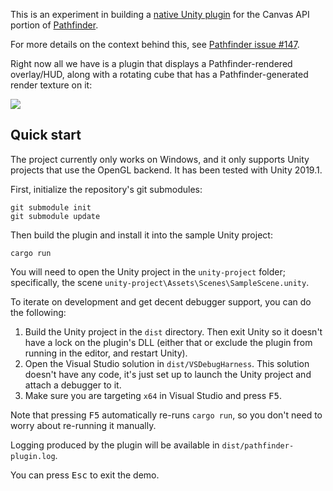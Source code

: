 This is an experiment in building a [native Unity plugin][] for the Canvas API
portion of [Pathfinder][].

For more details on the context behind this, see 
[Pathfinder issue #147](https://github.com/pcwalton/pathfinder/issues/147).

Right now all we have is a plugin that displays a Pathfinder-rendered
overlay/HUD, along with a rotating cube that has a Pathfinder-generated
render texture on it:

<img src="https://user-images.githubusercontent.com/124687/60773517-9a13a380-a0d4-11e9-955c-a1cb60bc41e4.png">

## Quick start

The project currently only works on Windows, and it only supports
Unity projects that use the OpenGL backend. It has been tested
with Unity 2019.1.

First, initialize the repository's git submodules:

```
git submodule init
git submodule update
```

Then build the plugin and install it into the sample Unity
project:

```
cargo run
```

You will need to open the Unity project in the `unity-project` folder;
specifically, the scene `unity-project\Assets\Scenes\SampleScene.unity`.

To iterate on development and get decent debugger support, you can
do the following:

1. Build the Unity project in the `dist` directory. Then exit Unity so it
   doesn't have a lock on the plugin's DLL (either that or exclude the
   plugin from running in the editor, and restart Unity).
2. Open the Visual Studio solution in `dist/VSDebugHarness`. This solution
   doesn't have any code, it's just set up to launch the Unity project
   and attach a debugger to it.
3. Make sure you are targeting `x64` in Visual Studio and press <kbd>F5</kbd>.

Note that pressing <kbd>F5</kbd> automatically re-runs `cargo run`, so you
don't need to worry about re-running it manually.

Logging produced by the plugin will be available in `dist/pathfinder-plugin.log`.

You can press <kbd>Esc</kbd> to exit the demo.

[native Unity plugin]: https://docs.unity3d.com/Manual/NativePlugins.html
[Pathfinder]: https://github.com/pcwalton/pathfinder
